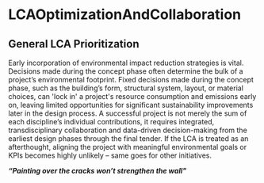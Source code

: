 # LCAOptimizationAndCollaboration

## General LCA Prioritization
Early incorporation of environmental impact reduction strategies is vital. Decisions made during the concept phase often determine the bulk of a project’s environmental footprint. Fixed decisions made during the concept phase, such as the building’s form, structural system, layout, or material choices, can 'lock in' a project's resource consumption and emissions early on, leaving limited opportunities for significant sustainability improvements later in the design process.
A successful project is not merely the sum of each discipline’s individual contributions, it requires integrated, transdisciplinary collaboration and data-driven decision-making from the earliest design phases through the final tender. If the LCA is treated as an afterthought, aligning the project with meaningful environmental goals or KPIs becomes highly unlikely – same goes for other initiatives. 

***“Painting over the cracks won’t strengthen the wall"***
